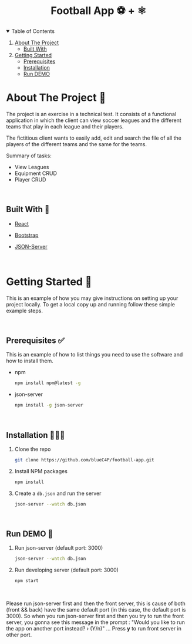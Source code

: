 <h1 align="center" href="https://github.com/blueC4P/football-app">Football App ⚽ + ⚛️</h1>

<details open="open">
  <summary>Table of Contents</summary>
  <ol>
    <li>
      <a href="#about-the-project-">About The Project</a>
      <ul>
        <li><a href="#built-with-">Built With</a></li>
      </ul>
    </li>
    <li>
      <a href="#getting-started-">Getting Started</a>
      <ul>
        <li><a href="#prerequisites-">Prerequisites</a></li>
        <li><a href="#installation-">Installation</a></li>
        <li><a href="#run-demo-">Run DEMO</a></li>
      </ul>
    </li>
  </ol>
</details>

<!-- ABOUT THE PROJECT -->

# About The Project 📣

The project is an exercise in a technical test. It consists of a functional application in which the client can view soccer leagues and the different teams that play in each league and their players.

The fictitious client wants to easily add, edit and search the file of all the players of the different teams and the same for the teams.

Summary of tasks:

- View Leagues
- Equipment CRUD
- Player CRUD

<br>

## Built With 🤖

- [React](https://reactjs.org/)

- [Bootstrap](https://getbootstrap.com)

- [JSON-Server](https://github.com/typicode/json-server#json-server--)

<br>

<!-- GETTING STARTED -->

# Getting Started 🏁

This is an example of how you may give instructions on setting up your project locally.
To get a local copy up and running follow these simple example steps.

<br>

## Prerequisites ✅


This is an example of how to list things you need to use the software and how to install them.

- npm

  ```sh
  npm install npm@latest -g
  ```

- json-server

  ```sh
  npm install -g json-server
  ```

  <br>

## Installation 👨🏼‍💻

1. Clone the repo

   ```sh
   git clone https://github.com/blueC4P/football-app.git
   ```

2. Install NPM packages

   ```sh
   npm install
   ```

3. Create a  `db.json` and run the server

   ```sh
   json-server --watch db.json
   ```

   <br>

## Run DEMO 🚀

1. Run json-server (default port: 3000)

   ```sh
   json-server --watch db.json
   ```
2. Run developing server (default port: 3000)

   ```sh
   npm start
   ```
   <br>

Please run json-server first and then the front server, this is cause of both (front && back) have the same default port (in this case, the default port is 3000). So when you run json-server first and then you try to run the front server, you gonna see this message in the prompt : "Would you like to run the app on another port instead? › (Y/n)" ... Press <b>y</b> to run front server in other port.